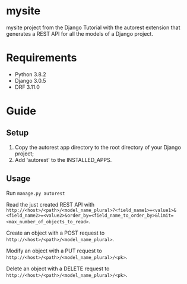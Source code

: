 # mysite
mysite project from the Django Tutorial with the autorest extension that generates a REST API for all the models of a Django project.
# Requirements
- Python 3.8.2
- Django 3.0.5
- DRF 3.11.0
# Guide
## Setup
1. Copy the autorest app directory to the root directory of your Django project;
2. Add 'autorest' to the INSTALLED_APPS.
## Usage
Run ```manage.py autorest```

Read the just created REST API with ```http://<host>/<path>/<model_name_plural>?<field_name1>=<value1>&<field_name2>=<value2>&order_by=<field_name_to_order_by>&limit=<max_number_of_objects_to_read>```.

Create an object with a POST request to ```http://<host>/<path>/<model_name_plural>```.

Modify an object with a PUT request to ```http://<host>/<path>/<model_name_plural>/<pk>```.

Delete an object with a DELETE request to ```http://<host>/<path>/<model_name_plural>/<pk>```. 

